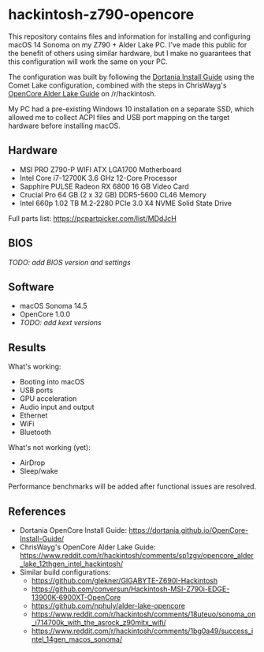 # hackintosh-z790-opencore
This repository contains files and information for installing and configuring macOS 14 Sonoma on my Z790 + Alder Lake PC. I've made this public for the benefit of others using similar hardware, but I make no guarantees that this configuration will work the same on your PC.

The configuration was built by following the [Dortania Install Guide](https://dortania.github.io/OpenCore-Install-Guide/) using the Comet Lake configuration, combined with the steps in ChrisWayg's [OpenCore Alder Lake Guide](https://www.reddit.com/r/hackintosh/comments/sp1zgv/opencore_alder_lake_12thgen_intel_hackintosh/) on /r/hackintosh.

My PC had a pre-existing Windows 10 installation on a separate SSD, which allowed me to collect ACPI files and USB port mapping on the target hardware before installing macOS.

## Hardware

- MSI PRO Z790-P WIFI ATX LGA1700 Motherboard
- Intel Core i7-12700K 3.6 GHz 12-Core Processor
- Sapphire PULSE Radeon RX 6800 16 GB Video Card
- Crucial Pro 64 GB (2 x 32 GB) DDR5-5600 CL46 Memory
- Intel 660p 1.02 TB M.2-2280 PCIe 3.0 X4 NVME Solid State Drive

Full parts list: https://pcpartpicker.com/list/MDdJcH

## BIOS

_TODO: add BIOS version and settings_

## Software

- macOS Sonoma 14.5
- OpenCore 1.0.0
- _TODO: add kext versions_

## Results

What's working:
- Booting into macOS
- USB ports
- GPU acceleration
- Audio input and output
- Ethernet
- WiFi
- Bluetooth

What's not working (yet):
- AirDrop
- Sleep/wake

Performance benchmarks will be added after functional issues are resolved.

## References

- Dortania OpenCore Install Guide: https://dortania.github.io/OpenCore-Install-Guide/
- ChrisWayg's OpenCore Alder Lake Guide: https://www.reddit.com/r/hackintosh/comments/sp1zgv/opencore_alder_lake_12thgen_intel_hackintosh/
- Similar build configurations:
  - https://github.com/glekner/GIGABYTE-Z690I-Hackintosh
  - https://github.com/conversun/Hackintosh-MSI-Z790i-EDGE-13900K-6900XT-OpenCore
  - https://github.com/nphuly/alder-lake-opencore
  - https://www.reddit.com/r/hackintosh/comments/18uteuo/sonoma_on_i714700k_with_the_asrock_z90mitx_wifi/
  - https://www.reddit.com/r/hackintosh/comments/1bg0a49/success_intel_14gen_macos_sonoma/
